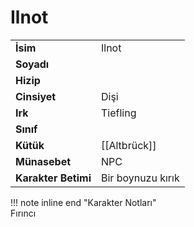 # Ilnot   
|  |  |  
|---|---|  
| **İsim** | Ilnot |  
| **Soyadı** |  |  
| **Hizip** |  |  
| **Cinsiyet** | Dişi |  
| **Irk** | Tiefling |  
| **Sınıf** |  |  
| **Kütük** | [[Altbrück]] |  
| **Münasebet** | NPC |  
| **Karakter Betimi** | Bir boynuzu kırık |  
  
  
!!! note inline end "Karakter Notları"  
	Fırıncı  
	  
	  
	